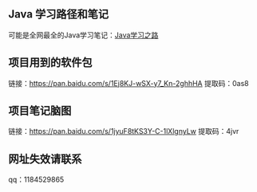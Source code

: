 ## Java 学习路径和笔记

可能是全网最全的Java学习笔记：[Java学习之路](https://www.yuque.com/lius/java)


## 项目用到的软件包 

链接：https://pan.baidu.com/s/1Ej8KJ-wSX-y7_Kn-2ghhHA 
提取码：0as8

## 项目笔记脑图

链接：https://pan.baidu.com/s/1jyuF8tKS3Y-C-1lXlgnyLw 
提取码：4jvr


## 网址失效请联系

qq：1184529865
